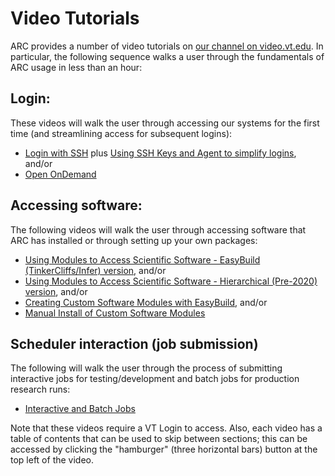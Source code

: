 # Video Tutorials

ARC provides a number of video tutorials on [our channel on video.vt.edu](https://video.vt.edu/channel/Advanced%2BResearch%2BComputing/ "our channel on video.vt.edu"). In particular, the following sequence walks a user through the fundamentals of ARC usage in less than an hour:

## Login:
These videos will walk the user through accessing our systems for the first time (and streamlining access for subsequent logins):
- [Login with SSH](https://video.vt.edu/media/ARCA+Accessing+clusters+from+the+command+line+via+SSH/1_nkojfb72/176584251 "Login with SSH") plus [Using SSH Keys and Agent to simplify logins](https://video.vt.edu/media/ARCA+Using+SSH+Keys+and+Agent+to+simplify+logins/1_68mcs8yt/176584251 "Using SSH Keys and Agent to simplify logins"), and/or
- [Open OnDemand](https://video.vt.edu/media/ARCA+Open+OnDemand+for+Browser-based+Cluster+Access/1_nkp1ebuu/176584251 "Open OnDemand")

## Accessing software:
The following videos will walk the user through accessing software that ARC has installed or through setting up your own packages:
- [Using Modules to Access Scientific Software - EasyBuild (TinkerCliffs/Infer) version](https://video.vt.edu/media/ARCA+Using+modules+to+access+software+packages+%28EasyBuild+version%29/0_nhj2cdjy/176584251 "EasyBuild (TinkerCliffs) version"), and/or
- [Using Modules to Access Scientific Software - Hierarchical (Pre-2020) version](https://video.vt.edu/media/ARCA+Using+modules+to+access+software+packages+%28Pre-2020+version%29/1_f8unqdml/176584251 "Hierarchical (Pre-2020) version"), and/or
- [Creating Custom Software Modules with EasyBuild](https://video.vt.edu/media/Creating+Custom+Software+Modules+with+EasyBuild/1_et3mu28o "Creating Custom Software Modules with EasyBuild"), and/or
- [Manual Install of Custom Software Modules](https://video.vt.edu/media/Building+Custom+Software+Modules+Manually+on+ARC%27s+Resources/1_ylh24w9q "Custom, Manual Install of Custom Software Modules")

## Scheduler interaction (job submission)
The following will walk the user through the process of submitting interactive jobs for testing/development and batch jobs for production research runs:
- [Interactive and Batch Jobs](https://video.vt.edu/media/ARCA+Interactive+and+Batch+Jobs/1_doz5ylqg/176584251 "Interactive and Batch Jobs")

Note that these videos require a VT Login to access. Also, each video has a table of contents that can be used to skip between sections; this can be accessed by clicking the "hamburger" (three horizontal bars) button at the top left of the video.
